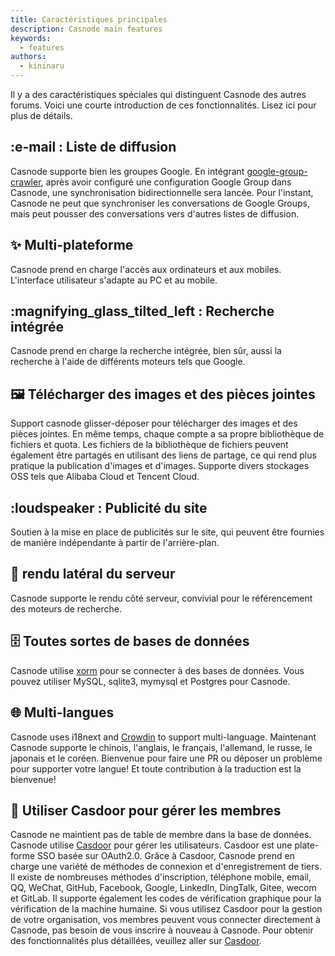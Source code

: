 ```yaml
---
title: Caractéristiques principales
description: Casnode main features
keywords:
  - features
authors:
  - kininaru
---
```


Il y a des caractéristiques spéciales qui distinguent Casnode des autres forums. Voici une courte introduction de ces fonctionnalités. Lisez ici pour plus de détails.

## :e-mail : Liste de diffusion

Casnode supporte bien les groupes Google. En intégrant [google-group-crawler](https://github.com/casbin/google-groups-crawler), après avoir configuré une configuration Google Group dans Casnode, une synchronisation bidirectionnelle sera lancée. Pour l'instant, Casnode ne peut que synchroniser les conversations de Google Groups, mais peut pousser des conversations vers d'autres listes de diffusion.

## ✨ Multi-plateforme

Casnode prend en charge l'accès aux ordinateurs et aux mobiles. L'interface utilisateur s'adapte au PC et au mobile.

## :magnifying_glass_tilted_left : Recherche intégrée

Casnode prend en charge la recherche intégrée, bien sûr, aussi la recherche à l'aide de différents moteurs tels que Google.

## 🖼️ Télécharger des images et des pièces jointes

Support casnode glisser-déposer pour télécharger des images et des pièces jointes. En même temps, chaque compte a sa propre bibliothèque de fichiers et quota. Les fichiers de la bibliothèque de fichiers peuvent également être partagés en utilisant des liens de partage, ce qui rend plus pratique la publication d'images et d'images. Supporte divers stockages OSS tels que Alibaba Cloud et Tencent Cloud.

## :loudspeaker : Publicité du site

Soutien à la mise en place de publicités sur le site, qui peuvent être fournies de manière indépendante à partir de l'arrière-plan.

## 🎯 rendu latéral du serveur

Casnode supporte le rendu côté serveur, convivial pour le référencement des moteurs de recherche.

## 🗄️ Toutes sortes de bases de données

Casnode utilise [xorm](https://github.com/go-xorm/xorm) pour se connecter à des bases de données. Vous pouvez utiliser MySQL, sqlite3, mymysql et Postgres pour Casnode.

## 🌐 Multi-langues

Casnode uses i18next and [Crowdin](https://crowdin.com/project/casnode/) to support multi-language. Maintenant Casnode supporte le chinois, l'anglais, le français, l'allemand, le russe, le japonais et le coréen. Bienvenue pour faire une PR ou déposer un problème pour supporter votre langue! Et toute contribution à la traduction est la bienvenue!

## 🚪 Utiliser Casdoor pour gérer les membres

Casnode ne maintient pas de table de membre dans la base de données. Casnode utilise [Casdoor](https://github.com/casbin/casdoor) pour gérer les utilisateurs. Casdoor est une plate-forme SSO basée sur OAuth2.0. Grâce à Casdoor, Casnode prend en charge une variété de méthodes de connexion et d'enregistrement de tiers. Il existe de nombreuses méthodes d'inscription, téléphone mobile, email, QQ, WeChat, GitHub, Facebook, Google, LinkedIn, DingTalk, Gitee, wecom et GitLab. Il supporte également les codes de vérification graphique pour la vérification de la machine humaine. Si vous utilisez Casdoor pour la gestion de votre organisation, vos membres peuvent vous connecter directement à Casnode, pas besoin de vous inscrire à nouveau à Casnode. Pour obtenir des fonctionnalités plus détaillées, veuillez aller sur [Casdoor](https://casdoor.org).
